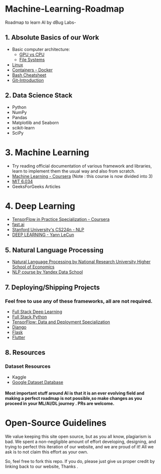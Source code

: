 # Machine-Learning-Roadmap

Roadmap to learn AI by dBug Labs-

## 1. Absolute Basics of our Work

* Basic computer architecture:
  * [GPU vs CPU](https://blogs.nvidia.com/blog/2009/12/16/whats-the-difference-between-a-cpu-and-a-gpu/)
  * [File Systems](https://wiki.microfocus.com/index.php/File_System_Primer)
* [Linux](https://www.digitalocean.com/community/tutorials/an-introduction-to-linux-basics)
* [Containers - Docker](https://docs.docker.com/engine/docker-overview/)
* [Bash Cheatsheet](https://devhints.io/bash)
* [Git-Introduction](https://readwrite.com/2013/09/30/understanding-github-a-journey-for-beginners-part-1/)


## 2. Data Science Stack
* Python
* NumPy
* Pandas
* Matplotlib and Seaborn
* scikit-learn
* SciPy

# 3. Machine Learning
* Try reading official documentation of various framework and libraries, learn to implement them the usual way and also from scratch.
* [Machine Learning - Coursera](https://www.coursera.org/learn/machine-learning) (Note : this course is now divided into 3)
* [MIT 6.034](https://ocw.mit.edu/courses/electrical-engineering-and-computer-science/6-034-artificial-intelligence-fall-2010/lecture-videos/)
* GeeksForGeeks Articles


# 4. Deep Learning
* [TensorFlow in Practice Specialization - Coursera](https://www.coursera.org/specializations/tensorflow-in-practice?)
* [fast.ai](http://www.fast.ai/)
* [Stanford University's CS224n - NLP](https://www.youtube.com/watch?v=OQQ-W_63UgQ&list=PL3FW7Lu3i5Jsnh1rnUwq_TcylNr7EkRe6)
* [DEEP LEARNING - Yann LeCun](https://atcold.github.io/pytorch-Deep-Learning/)

## 5. Natural Language Processing

* [Natural Language Processing by National Research University Higher School of Economics](https://www.coursera.org/learn/language-processing)
* [NLP course by Yandex Data School](https://github.com/yandexdataschool/nlp_course)


## 7. Deploying/Shipping Projects

### Feel free to use any of these frameworks, all are not required.

* [Full Stack Deep Learning](https://fullstackdeeplearning.com/)
* [Full Stack Python](https://www.fullstackpython.com/)
* [TensorFlow: Data and Deployment Specialization](https://www.coursera.org/specializations/tensorflow-data-and-deployment?)
* [Django](https://docs.djangoproject.com/en/3.0/intro/tutorial01/)
* [Flask](https://www.tutorialspoint.com/flask/index.htm)
* [Flutter](https://www.tutorialspoint.com/flutter/index.htm)

## 8. Resources

### Dataset Resources
* Kaggle
* [Google Dataset Database](https://datasetsearch.research.google.com/search?src=0&query=sportify&docid=L2cvMTFqOWJ3d2h0Xw%3D%3D)

#### Most important stuff around AI is that it is an ever evolving field and making a perfect roadmap is not possible,so make changes as you proceed in your ML/AI/DL journey . PRs are welcome.













# Open-Source Guidelines

We value keeping this site open source, but as you all know, plagiarism is bad. We spent a non-negligible amount of effort developing, designing, and trying to perfect this iteration of our website, and we are proud of it! All we ask is to not claim this effort as your own.

So, feel free to fork this repo. If you do, please just give us proper credit by linking back to our website, Thanks .
